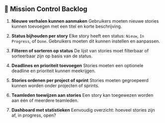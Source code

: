 ## 🔹 Mission Control Backlog

1. **Nieuwe verhalen kunnen aanmaken**
   Gebruikers moeten nieuwe stories kunnen toevoegen met een titel en korte beschrijving.

2. **Status bijhouden per story**
   Elke story heeft een status: `Nieuw`, `In Progress`, of `Done`. Gebruikers moeten dit kunnen instellen en aanpassen.

3. **Filteren of sorteren op status**
   De lijst van stories moet filterbaar of sorteerbaar zijn op basis van de status.

4. **Deadlines en prioriteit toevoegen**
   Stories moeten een optionele deadline en prioriteit kunnen meekrijgen.

5. **Stories ordenen per project of sprint**
   Stories moeten gegroepeerd kunnen worden onder projecten of sprints.

6. **Teamleden toewijzen aan stories**
   Een story kan toegewezen worden aan één of meerdere teamleden.

7. **Dashboard met statistieken**
   Eenvoudig overzicht: hoeveel stories zijn af, in progress, open?
